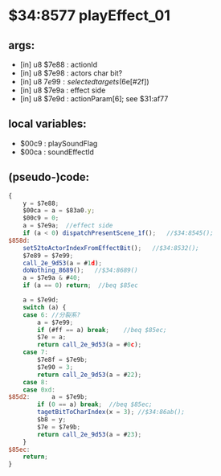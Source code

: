 ﻿
# $34:8577 playEffect_01 

<summary></summary>

## args:
+ [in] u8 $7e88 : actionId
+ [in] u8 $7e98 : actors char bit?
+ [in] u8 $7e99 : selected targets ($6e[#2f])
+ [in] u8 $7e9a :	effect side
+ [in] u8 $7e9d : actionParam[6]; see $31:af77
## local variables:
+	$00c9 : playSoundFlag
+	$00ca : soundEffectId
## (pseudo-)code:
```js
{
	y = $7e88;
	$00ca = a = $83a0.y;
	$00c9 = 0;
	a = $7e9a;	//effect side
	if (a < 0) dispatchPresentScene_1f();	//$34:8545(); 
$858d:
	set52toActorIndexFromEffectBit();	//$34:8532();
	$7e89 = $7e99;	
	call_2e_9d53(a = #1d);
	doNothing_8689();	//$34:8689()
	a = $7e9a & #40;
	if (a == 0) return;  //beq $85ec

	a = $7e9d;	
	switch (a) {
	case 6:	//分裂系?
		a = $7e99;
		if (#ff == a) break;	//beq $85ec;
		$7e = a;
		return call_2e_9d53(a = #0c);
	case 7:
		$7e8f = $7e9b;
		$7e90 = 3;
		return call_2e_9d53(a = #22);
	case 8:
	case 0xd:
$85d2:		a = $7e9b;
		if (0 == a) break;	//beq $85ec;
		tagetBitToCharIndex(x = 3);	//$34:86ab();
		$b8 = y;
		$7e = $7e9b;
		return call_2e_9d53(a = #23);
	}
$85ec:	
	return;
}
```



